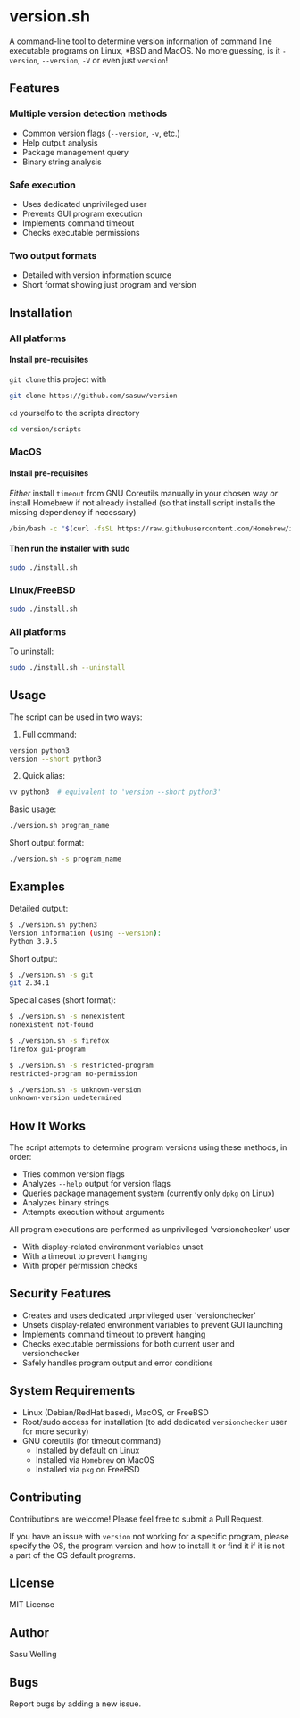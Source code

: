 # version.sh

A command-line tool to determine version information of command line executable programs on Linux, *BSD and MacOS. No more guessing, is it `-version`, `--version`, `-V` or even just `version`!

## Features

### Multiple version detection methods
  - Common version flags (`--version`, `-v`, etc.)
  - Help output analysis
  - Package management query
  - Binary string analysis
### Safe execution
  - Uses dedicated unprivileged user
  - Prevents GUI program execution
  - Implements command timeout
  - Checks executable permissions
### Two output formats
  - Detailed with version information source
  - Short format showing just program and version

## Installation

### All platforms

#### Install pre-requisites

`git clone` this project with
```bash
git clone https://github.com/sasuw/version
```
`cd` yourselfo to the scripts directory
```bash
cd version/scripts
```

### MacOS

#### Install pre-requisites

*Either* install `timeout` from GNU Coreutils manually in your chosen way *or* install Homebrew if not already installed (so that install script installs the missing dependency if necessary)
```bash
/bin/bash -c "$(curl -fsSL https://raw.githubusercontent.com/Homebrew/install/HEAD/install.sh)"
```

#### Then run the installer with sudo
```bash
sudo ./install.sh
```

### Linux/FreeBSD

```bash
sudo ./install.sh
```

### All platforms
To uninstall:

```bash
sudo ./install.sh --uninstall
```

## Usage

The script can be used in two ways:

1. Full command:
```bash
version python3
version --short python3
```
2. Quick alias:
```bash
vv python3  # equivalent to 'version --short python3'
```

Basic usage:

```bash
./version.sh program_name
```
Short output format:
```bash
./version.sh -s program_name
```

## Examples
Detailed output:

```bash
$ ./version.sh python3
Version information (using --version):
Python 3.9.5
```
Short output:
```bash
$ ./version.sh -s git
git 2.34.1
```
Special cases (short format):

```bash
$ ./version.sh -s nonexistent
nonexistent not-found

$ ./version.sh -s firefox
firefox gui-program

$ ./version.sh -s restricted-program
restricted-program no-permission

$ ./version.sh -s unknown-version
unknown-version undetermined
```

## How It Works
The script attempts to determine program versions using these methods, in order:
- Tries common version flags
- Analyzes `--help` output for version flags
- Queries package management system (currently only `dpkg` on Linux)
- Analyzes binary strings
- Attempts execution without arguments

All program executions are performed as unprivileged 'versionchecker' user
- With display-related environment variables unset
- With a timeout to prevent hanging
- With proper permission checks

## Security Features
- Creates and uses dedicated unprivileged user 'versionchecker'
- Unsets display-related environment variables to prevent GUI launching
- Implements command timeout to prevent hanging
- Checks executable permissions for both current user and versionchecker
- Safely handles program output and error conditions

## System Requirements

- Linux (Debian/RedHat based), MacOS, or FreeBSD
- Root/sudo access for installation (to add dedicated `versionchecker` user for more security)
- GNU coreutils (for timeout command)
  - Installed by default on Linux
  - Installed via `Homebrew` on MacOS
  - Installed via `pkg` on FreeBSD

## Contributing
Contributions are welcome! Please feel free to submit a Pull Request.

 If you have an issue with `version` not working for a specific program, please specify the OS, the program version and how to install it or find it if it is not a part of the OS default programs.

## License
MIT License

## Author
Sasu Welling

## Bugs
Report bugs by adding a new issue.